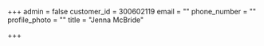 +++
admin = false
customer_id = 300602119
email = ""
phone_number = ""
profile_photo = ""
title = "Jenna McBride"

+++
